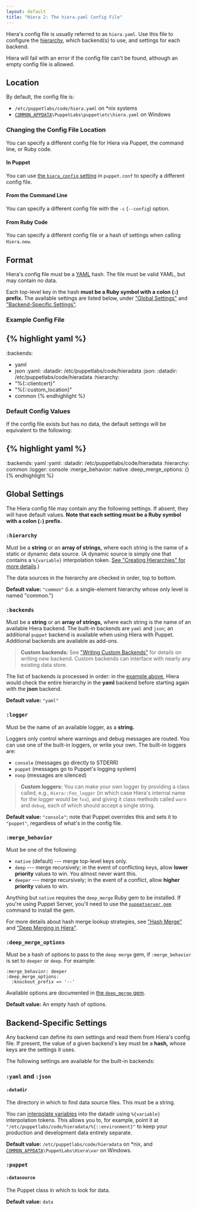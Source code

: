 ```yaml
---
layout: default
title: "Hiera 2: The hiera.yaml Config File"
---
```


[common_appdata]: /guides/install_puppet/install_windows.html#the-commonappdata-folder
[yaml]: http://www.yaml.org/YAML_for_ruby.html
[hierarchy]: ./hierarchy.html
[interpolate]: ./variables.html
[custom_backends]: ./custom_backends.html
[puppetserver_gem]: /puppetserver/1.0/gems.html#installing-and-removing-gems
[deep_merge_gem_docs]: https://github.com/danielsdeleo/deep_merge/blob/master/README.md

Hiera's config file is usually referred to as `hiera.yaml`. Use this file to configure the [hierarchy][], which backend(s) to use, and settings for each backend.

Hiera will fail with an error if the config file can't be found, although an empty config file is allowed.

Location
-----

By default, the config file is:

* `/etc/puppetlabs/code/hiera.yaml` on \*nix systems
* [`COMMON_APPDATA`][common_appdata]`\PuppetLabs\puppet\etc\hiera.yaml` on Windows

### Changing the Config File Location

You can specify a different config file for Hiera via Puppet, the command line, or Ruby code.

#### In Puppet

You can use [the `hiera_config` setting](/references/latest/configuration.html#hieraconfig) in `puppet.conf` to specify a different config file.

#### From the Command Line

You can specify a different config file with the `-c` (`--config`) option.

#### From Ruby Code

You can specify a different config file or a hash of settings when calling `Hiera.new`.

Format
-----

Hiera's config file must be a [YAML][] hash. The file must be valid YAML, but may contain no data.

Each top-level key in the hash **must be a Ruby symbol with a colon (`:`) prefix.** The available settings are listed below, under ["Global Settings"](#global-settings) and ["Backend-Specific Settings"](#backend-specific-settings).

### Example Config File

[example]: #example-config-file

{% highlight yaml %}
---
:backends:
  - yaml
  - json
:yaml:
  :datadir: /etc/puppetlabs/code/hieradata
:json:
  :datadir: /etc/puppetlabs/code/hieradata
:hierarchy:
  - "%{::clientcert}"
  - "%{::custom_location}"
  - common
{% endhighlight %}

### Default Config Values

If the config file exists but has no data, the default settings will be equivalent to the following:

{% highlight yaml %}
---
:backends: yaml
:yaml:
  :datadir: /etc/puppetlabs/code/hieradata
:hierarchy: common
:logger: console
:merge_behavior: native
:deep_merge_options: {}
{% endhighlight %}

Global Settings
-----

The Hiera config file may contain any the following settings. If absent, they will have default values. **Note that each setting must be a Ruby symbol with a colon (`:`) prefix.**

### `:hierarchy`

Must be a **string** or an **array of strings,** where each string is the name of a static or dynamic data source. (A dynamic source is simply one that contains a `%{variable}` interpolation token. [See "Creating Hierarchies" for more details][hierarchy].)

The data sources in the hierarchy are checked in order, top to bottom.

**Default value:** `"common"` (i.e. a single-element hierarchy whose only level is named "common.")

### `:backends`

Must be a **string** or an **array of strings,** where each string is the name of an available Hiera backend. The built-in backends are `yaml` and `json`; an additional `puppet` backend is available when using Hiera with Puppet. Additional backends are available as add-ons.

> **Custom backends:** See ["Writing Custom Backends"][custom_backends] for details on writing new backend. Custom backends can interface with nearly any existing data store.

The list of backends is processed in order: in the [example above][example], Hiera would check the entire hierarchy in the **yaml** backend before starting again with the **json** backend.

**Default value:** `"yaml"`

### `:logger`

Must be the name of an available logger, as a **string.**

Loggers only control where warnings and debug messages are routed. You can use one of the built-in loggers, or write your own. The built-in loggers are:

* `console` (messages go directly to STDERR)
* `puppet` (messages go to Puppet's logging system)
* `noop` (messages are silenced)

> **Custom loggers:** You can make your own logger by providing a class called, e.g., `Hiera::Foo_logger` (in which case Hiera's internal name for the logger would be `foo`), and giving it class methods called `warn` and `debug`, each of which should accept a single string.

**Default value:** `"console"`; note that Puppet overrides this and sets it to `"puppet"`, regardless of what's in the config file.

### `:merge_behavior`

Must be one of the following:

* `native` (default) --- merge top-level keys only.
* `deep` --- merge recursively; in the event of conflicting keys, allow **lower priority** values to win. You almost never want this.
* `deeper` --- merge recursively; in the event of a conflict, allow **higher priority** values to win.

Anything but `native` requires the `deep_merge` Ruby gem to be installed. If you're using Puppet Server, you'll need to use the [`puppetserver gem`][puppetserver_gem] command to install the gem.

For more details about hash merge lookup strategies, see ["Hash Merge"](./lookup_types.html#hash-merge) and ["Deep Merging in Hiera"](./lookup_types.html#deep-merging-in-hiera).

### `:deep_merge_options`

Must be a hash of options to pass to the `deep merge` gem, if `:merge_behavior` is set to `deeper` or `deep`. For example:

    :merge_behavior: deeper
    :deep_merge_options:
      :knockout_prefix => '--'

Available options are documented in [the `deep_merge` gem][deep_merge_gem_docs].

**Default value:** An empty hash of options.

Backend-Specific Settings
-----

Any backend can define its own settings and read them from Hiera's config file. If present, the value of a given backend's key must be a **hash,** whose keys are the settings it uses.

The following settings are available for the built-in backends:

### `:yaml` and `:json`

#### `:datadir`

The directory in which to find data source files. This must be a string.

You can [interpolate variables][interpolate] into the datadir using `%{variable}` interpolation tokens. This allows you to, for example, point it at `"/etc/puppetlabs/code/hieradata/%{::environment}"` to keep your production and development data entirely separate.

**Default value:** `/etc/puppetlabs/code/hieradata` on \*nix, and [`COMMON_APPDATA`][common_appdata]`\PuppetLabs\Hiera\var` on Windows.

### `:puppet`

#### `:datasource`

The Puppet class in which to look for data.

**Default value:** `data`


